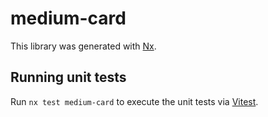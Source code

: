 # medium-card

This library was generated with [Nx](https://nx.dev).

## Running unit tests

Run `nx test medium-card` to execute the unit tests via [Vitest](https://vitest.dev/).
